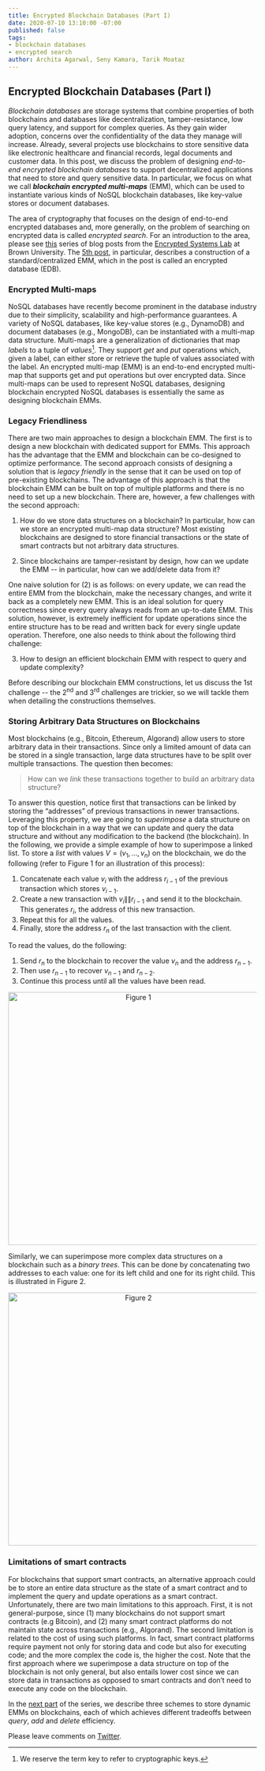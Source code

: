 ```yaml
---
title: Encrypted Blockchain Databases (Part I)
date: 2020-07-10 13:10:00 -07:00
published: false
tags:
- blockchain databases
- encrypted search
author: Archita Agarwal, Seny Kamara, Tarik Moataz
---
```


## Encrypted Blockchain Databases (Part I) 

[^1]: We reserve the term key to refer to cryptographic keys.

_Blockchain databases_ are storage systems that combine properties of both blockchains and databases like decentralization, tamper-resistance, low query latency, and support for complex queries. As they gain wider adoption, concerns over the confidentiality of the data they manage will increase. Already, several projects use blockchains to store sensitive data like electronic healthcare and financial records, legal documents and customer data. In this post, we discuss the problem of designing _end-to-end encrypted blockchain databases_ to support decentralized applications that need to store and query sensitive data. In particular, we focus on what we call _**blockchain encrypted multi-maps**_ (EMM), which can be used to instantiate various kinds of NoSQL blockchain databases, like key-value stores or document databases. 

The area of cryptography that focuses on the design of end-to-end encrypted databases and, more generally, on the problem of searching on encrypted data is called *encrypted search*. For an introduction to the area, please see [this](http://esl.cs.brown.edu/blog/how-to-search-on-encrypted-data-introduction-part-1/) series of blog posts from the [Encrypted Systems Lab](http://esl.cs.brown.edu/) at Brown University. The [5th post](http://esl.cs.brown.edu/blog/how-to-search-on-encrypted-data-searchable-symmetric-encryption-part-5/), in particular, describes a construction of a standard/centralized EMM, which in the post is called an encrypted database (EDB). 
                
### Encrypted Multi-maps
NoSQL databases have recently become prominent in the database industry due to their simplicity, scalability and high-performance guarantees. A variety of NoSQL databases, like key-value stores (e.g., DynamoDB) and document databases (e.g., MongoDB), can be instantiated with a multi-map data structure. Multi-maps are a generalization of dictionaries that map _labels_ to a tuple of _values_[^1]. They support *get* and *put* operations which, given a label, can either store or retrieve the tuple of values associated with the label. An encrypted multi-map (EMM) is an end-to-end encrypted multi-map that supports get and put operations but over encrypted data. Since multi-maps can be used to represent NoSQL databases, designing blockchain encrypted NoSQL databases is essentially the same as designing blockchain EMMs.

### Legacy Friendliness
There are two main approaches to design a blockchain EMM. The first 
is to design a new blockchain with dedicated support for EMMs. This approach has the advantage that the EMM and blockchain can be co-designed to optimize performance. The second approach consists of designing a solution that is _legacy friendly_ in the sense that it can be used on top of pre-existing blockchains. The advantage of this approach is that the blockchain EMM can be built on top of multiple platforms and there is no need to set up a new blockchain. There are, however, a few challenges with the second approach:

1. How do we store data structures on a blockchain? In particular, how can we store an encrypted multi-map data structure? Most existing blockchains are designed to store financial transactions or the state of smart contracts but not arbitrary data structures.   

2. Since blockchains are tamper-resistant by design, how can we update the EMM -- in particular, how can we add/delete data from it?

One naive solution for (2) is as follows: on every update, we can read the entire EMM from the blockchain, make the necessary changes, and write it back as a completely new EMM. This is an ideal solution for query correctness since every query always reads from an up-to-date EMM. This solution, however, is extremely inefficient for update operations since the entire structure has to be read and written back for every single update operation. Therefore, one also needs to think about the following third challenge:

3. How to design an efficient blockchain EMM with respect to query and update complexity?

Before describing our blockchain EMM constructions, let us discuss the 1st challenge -- the 2<sup>nd</sup> and 3<sup>rd</sup> challenges are trickier, so we will tackle them when detailing the constructions themselves.

### Storing Arbitrary Data Structures on Blockchains
 Most blockchains (e.g., Bitcoin, Ethereum, Algorand) allow users to store arbitrary data in their transactions. Since only a limited amount of data can be stored in a single transaction, large data structures have to be split over multiple transactions. The question then becomes: 
 >How can we _link_ these transactions together to build an arbitrary data structure?

To answer this question, notice first that transactions can be linked by storing the “addresses” of previous transactions in newer transactions. Leveraging this property, we are going to _superimpose_ a data structure on top of the blockchain in a way that we can update and query the data structure and without any modification to the backend  (the blockchain). In the following, we provide a simple example of how to superimpose a linked list. To store a _list_ with values $V = (v_1, …, v_n)$ on the blockchain, we do the following (refer to Figure 1 for an illustration of this process):

1. Concatenate each value $v_i$ with the address $r_{i-1}$ of the previous transaction which stores $v_{i-1}$.
2. Create a new transaction with $v_i \|\| r_{i-1}$ and send it to the blockchain. This generates $r_i$, the address of this new transaction.
3. Repeat this for all the values.
4. Finally, store the address $r_n$ of the last transaction with the client.

To read the values, do the following:

1. Send $r_n$ to the blockchain to recover the value $v_n$ and the address $r_{n-1}$.
2. Then use $r_{n-1}$ to recover $v_{n-1}$ and $r_{n-2}$.
3. Continue this process until all the values have been read.

<p align="center">
<img src="/uploads/list.png" width="512" title="Figure 1">
</p>

Similarly, we can superimpose more complex data structures on a blockchain such as a _binary trees_. This can be done by concatenating two addresses to each value: one for its left child and one for its right child. This is illustrated in Figure 2.

<p align="center">
<img src="/uploads/tree.png" width="512" title="Figure 2">
</p>

### Limitations of smart contracts
 For blockchains that support smart contracts, an alternative approach could be to store an entire data structure as the state of a smart contract and to implement the query and update operations as a smart contract. Unfortunately, there are two main limitations to this approach. First, it is not general-purpose, since (1) many blockchains do not support smart contracts (e.g Bitcoin), and (2) many smart contract platforms do not maintain state across transactions (e.g., Algorand). The second limitation is related to the cost of using such platforms. In fact, smart contract platforms require payment not only for storing data and code but also for executing code; and the more complex the code is, the higher the cost. Note that the first approach where we superimpose a data structure on top of the blockchain is not only general, but also entails lower cost since we can store data in transactions as opposed to smart contracts and don’t need to execute any code on the blockchain.

 In the [next part](...) of the series, we describe three schemes to store dynamic EMMs on blockchains, each of which achieves different tradeoffs between *query*, *add* and *delete* efficiency.

Please leave comments on [Twitter](...).
